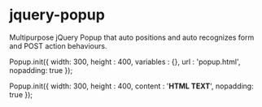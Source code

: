 jquery-popup
============

Multipurpose jQuery Popup that auto positions and auto recognizes form and POST action behaviours.

Popup.init({
  width: 300,
  height : 400,
  variables : {},
  url : 'popup.html',
  nopadding: true
});


Popup.init({
  width: 300,
  height : 400,
  content : '<b>HTML TEXT</b>',
  nopadding: true
});

